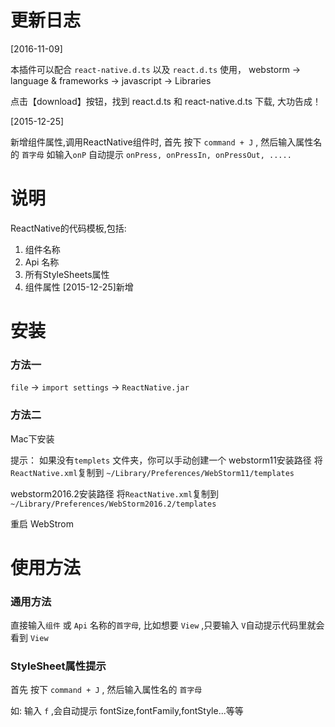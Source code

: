 # 更新日志

[2016-11-09]

本插件可以配合 `react-native.d.ts` 以及 `react.d.ts` 使用，
webstorm -> language & frameworks -> javascript -> Libraries 

点击【download】按钮，找到 react.d.ts 和 react-native.d.ts 下载, 大功告成！

[2015-12-25]

新增组件属性,调用ReactNative组件时, 首先 按下 `command + J` , 然后输入属性名的 `首字母` 如输入`onP` 自动提示 `onPress, onPressIn, onPressOut, .....`

# 说明
ReactNative的代码模板,包括:

1. 组件名称
2. Api 名称
3. 所有StyleSheets属性
4. 组件属性 [2015-12-25]新增

# 安装

### 方法一

`file` -> `import settings` -> `ReactNative.jar`

### 方法二

Mac下安装

提示： 如果没有`templets` 文件夹，你可以手动创建一个
webstorm11安装路径
将`ReactNative.xml`复制到 `~/Library/Preferences/WebStorm11/templates`

webstorm2016.2安装路径
将`ReactNative.xml`复制到 `~/Library/Preferences/WebStorm2016.2/templates`

重启 WebStrom

# 使用方法
### 通用方法
直接输入`组件` 或 `Api` 名称的`首字母`, 比如想要 `View` ,只要输入 `V`自动提示代码里就会看到 `View`

### StyleSheet属性提示

首先 按下 `command + J` , 然后输入属性名的 `首字母`

如: 输入 `f` ,会自动提示 fontSize,fontFamily,fontStyle...等等
